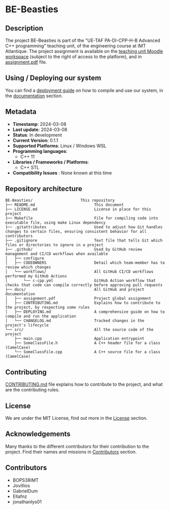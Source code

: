 # BE-Beasties

## Description

The project BE-Beasties is part of the "UE-TAF PA-DI-CPP-H-B Advanced C++ programming" teaching unit,
of the engineering course at IMT Atlantique.
The project assignment is available on the [teaching unit Moodle workspace](https://moodle.imt-atlantique.fr/pluginfile.php/36084/mod_resource/content/1/BE.pdf)
(subject to the right of access to the platform), and in [assignment.pdf](./docs/assignment.pdf) file.

## Using / Deploying our system

You can find a [deployment guide](./docs/DEPLOYING.md) on how to compile and use our system,
in the [documentation](./docs) section.

## Metadata

- **Timestamp**: 2024-03-08
- **Last update**: 2024-03-08
- **Status**: In development
- **Current Version**: 0.1.1
- **Supported Platforms**: Linux / Windows WSL
- **Programming languages**:
    - C++ 11
- **Libraries / Frameworks / Platforms**:
    - C++ STL
- **Compatibility Issues** : None known at this time

## Repository architecture

```
BE-Beasties/                     This repository
├── README.md                          This document
├── LICENSE.md                         License in place for this project
├── Makefile                           File for compiling code into executable file, using make Linux dependency
├── .gitattributes                     Used to adjust how Git handles changes to certain files, ensuring consistent behavior for all contributors
├── .gitignore                         Text file that tells Git which files or directories to ignore in a project
├── .github/                           Used by GitHub review management and CI/CD workflows when available
│   ├── configure
│   ├── CODEOWNERS                     Detail which team-member has to review which changes
│   └── workflows/                     All GitHub CI/CD workflows performed my GitHub Actions
│       └── c-cpp.yml                  GitHub Action workflow that checks that code can compile correctly before approving pull requests
├── docs/                              All GitHub and project documentation
│   ├── assignment.pdf                 Project global assignment
│   ├── CONTRIBUTING.md                Explains how to contribute to the project, by respecting some rules
│   ├── DEPLOYING.md                   A comprehensive guide on how to compile and run the application
│   └── CHANGELOG.md                   Tracked changes in the project's lifecycle
└── src/                               All the source code of the project
    ├── main.cpp                       Application entrypoint
    ├── SomeClassFile.h                A C++ header file for a class (CamelCase)
    └── SomeClassFile.cpp              A C++ source file for a class (CamelCase)
```

## Contributing

[CONTRIBUTING.md](docs/CONTRIBUTING.md) file explains how to contribute to the project,
and what are the contributing rules.

## License

We are under the MIT License, find out more in the [License](./LICENSE.md) section.

## Acknowledgements

Many thanks to the different contributors for their contribution to the project.
Find their names and missions in [Contributors](#contributors) section.

## Contributors
- BOPS38IMT
- Jovillios
- GabrielDum
- Ellafnz
- jonathanlys01
